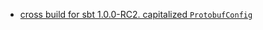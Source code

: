 - [cross build for sbt 1.0.0-RC2. capitalized `ProtobufConfig`](https://github.com/sbt/sbt-protobuf/commit/eeb5e6b5f53e74d9085c409bdc75c565748f41b1)
